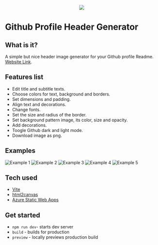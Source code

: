 <div align="center"> <img src="https://raw.githubusercontent.com/leviarista/github-profile-header-generator/main/social/repo-header-image.png"> </div>

# Github Profile Header Generator

## What is it?

A simple but nice header image generator for your Github profile Readme. [Website Link](https://agreeable-pond-087f7a90f.1.azurestaticapps.net/).

## Features list

- Edit title and subtitle texts.
- Choose colors for text, background and borders.
- Set dimensions and padding.
- Align text and decorations.
- Change fonts.
- Set the size and radius of the border.
- Set background pattern image, its color, size and opacity.
- Add decorations.
- Toogle Github  dark and light mode.
- Download image as png.

## Examples

![Example 1](https://raw.githubusercontent.com/leviarista/github-profile-header-generator/main/social/examples/example-1.png)
![Example 2](https://raw.githubusercontent.com/leviarista/github-profile-header-generator/main/social/examples/example-2.png)
![Example 3](https://raw.githubusercontent.com/leviarista/github-profile-header-generator/main/social/examples/example-3.png)
![Example 4](https://raw.githubusercontent.com/leviarista/github-profile-header-generator/main/social/examples/example-4.png)
![Example 5](https://raw.githubusercontent.com/leviarista/github-profile-header-generator/main/social/examples/example-5.png)

## Tech used

- [Vite](https://vitejs.dev/)
- [html2canvas](https://html2canvas.hertzen.com/)
- [Azure Static Web Apps](https://azure.microsoft.com/en-us/services/app-service/static/)

## Get started

 - `npm run dev`- starts dev server
 - `build` - builds for production
 - `preview` - locally previews production build
